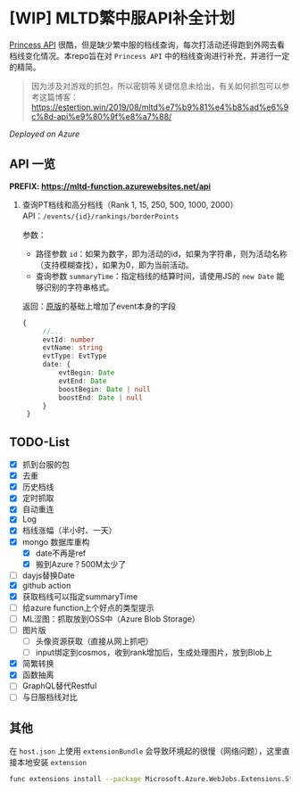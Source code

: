 # [WIP] MLTD繁中服API补全计划

[Princess API](https://api.matsurihi.me/docs/) 很酷，但是缺少繁中服的档线查询，每次打活动还得跑到外网去看档线变化情况。本repo旨在对 `Princess API` 中的档线查询进行补充，并进行一定的精简。

> 因为涉及对游戏的抓包，所以密钥等关键信息未给出，有关如何抓包可以参考这篇博客：https://estertion.win/2019/08/mltd%e7%b9%81%e4%b8%ad%e6%9c%8d-api%e9%80%9f%e8%a7%88/

*Deployed on Azure*

## API 一览

**PREFIX: https://mltd-function.azurewebsites.net/api**

1. 查询PT档线和高分档线（Rank 1, 15, 250, 500, 1000, 2000）
   API：`/events/{id}/rankings/borderPoints`
   
   参数：
   
   - 路径参数 `id`：如果为数字，即为活动的id，如果为字符串，则为活动名称（支持模糊查找），如果为0，即为当前活动。
   - 查询参数 `summaryTime`：指定档线的结算时间，请使用JS的 `new Date` 能够识别的字符串格式。
   
   返回：[原版](https://api.matsurihi.me/docs/#mltd-v1-events-rankings)的基础上增加了event本身的字段
   ```ts
   {
        //...
        evtId: number
        evtName: string
        evtType: EvtType
        date: {
            evtBegin: Date
            evtEnd: Date
            boostBegin: Date | null
            boostEnd: Date | null
        }
    }
   ```

## TODO-List

- [x]  抓到台服的包
- [x]  去重
- [x]  历史档线
- [x]  定时抓取
- [x]  自动重连
- [x]  Log
- [x]  档线涨幅（半小时、一天）
- [x]  mongo 数据库重构
    - [x]  date不再是ref
    - [x]  搬到Azure？500M太少了
- [ ]  dayjs替换Date
- [x]  github action
- [x]  获取档线可以指定summaryTime
- [ ]  给azure function上个好点的类型提示
- [ ]  ML涩图：抓取放到OSS中（Azure Blob Storage）
- [ ]  图片版
    - [ ]  头像资源获取（直接从网上抓吧）
    - [ ]  input绑定到cosmos，收到rank增加后，生成处理图片，放到Blob上
- [x]  简繁转换
- [x]  函数抽离
- [ ]  GraphQL替代Restful
- [ ]  与日服档线对比

## 其他

在 `host.json` 上使用 `extensionBundle` 会导致环境起的很慢（网络问题），这里直接本地安装 `extension`

```bash
func extensions install --package Microsoft.Azure.WebJobs.Extensions.Storage --version 4.0.2
```